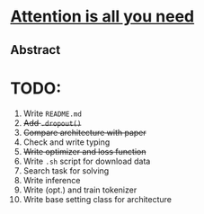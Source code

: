 # [Attention is all you need](https://arxiv.org/pdf/1706.03762.pdf)
## Abstract

# TODO:
1. Write `README.md`
2. ~~Add `.dropout()`~~
3. ~~Compare architecture with paper~~
4. Check and write typing
5. ~~Write optimizer and loss function~~
6. Write `.sh` script for download data
7. Search task for solving
8. Write inference
9. Write (opt.) and train tokenizer
10. Write base setting class for architecture